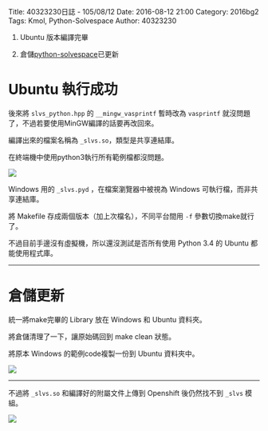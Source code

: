 Title: 40323230日誌 - 105/08/12
Date: 2016-08-12 21:00
Category: 2016bg2
Tags: Kmol, Python-Solvespace
Author: 40323230


1. Ubuntu 版本編譯完畢

1. 倉儲[python-solvespace](https://github.com/40323230/python-solvespace"github.com")已更新

<!-- PELICAN_END_SUMMARY -->

Ubuntu 執行成功
===

後來將 `slvs_python.hpp` 的 `__mingw_vasprintf` 暫時改為 `vasprintf` 就沒問題了，不過若要使用MinGW編譯的話要再改回來。

編譯出來的檔案名稱為 `_slvs.so`，類型是共享連結庫。

在終端機中使用python3執行所有範例檔都沒問題。

<img src="http://i.imgur.com/gcEM8h0.png" >

Windows 用的 `_slvs.pyd` ，在檔案瀏覽器中被視為 Windows 可執行檔，而非共享連結庫。

將 Makefile 存成兩個版本（加上次檔名），不同平台間用 `-f` 參數切換make就行了。

不過目前手邊沒有虛擬機，所以還沒測試是否所有使用 Python 3.4 的 Ubuntu 都能使用程式庫。

<hr>

倉儲更新
===

統一將make完畢的 Library 放在 Windows 和 Ubuntu 資料夾。

將倉儲清理了一下，讓原始碼回到 make clean 狀態。

將原本 Windows 的範例code複製一份到 Ubuntu 資料夾中。

<img src="http://i.imgur.com/nIY73qM.png" >

<hr>

不過將 `_slvs.so` 和編譯好的附屬文件上傳到 Openshift 後仍然找不到 `_slvs` 模組。

<img src="http://i.imgur.com/juGSqv4.jpg" >
